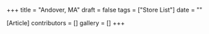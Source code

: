 +++
title = "Andover, MA"
draft = false
tags = ["Store List"]
date = ""

[Article]
contributors = []
gallery = []
+++